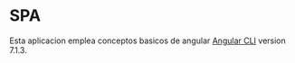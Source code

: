 # SPA

Esta aplicacion emplea conceptos basicos de angular [Angular CLI](https://github.com/angular/angular-cli) version 7.1.3.

